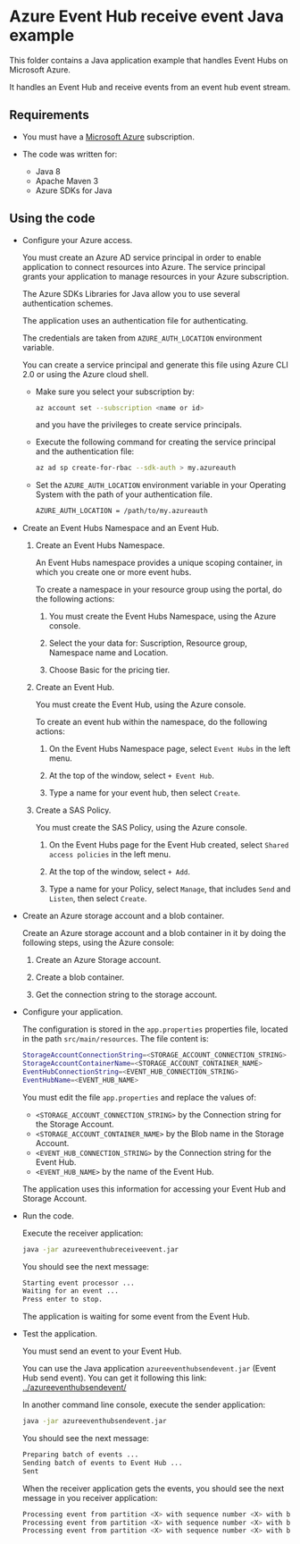 # Azure Event Hub receive event Java example

This folder contains a Java application example that handles Event Hubs on Microsoft Azure.

It handles an Event Hub and receive events from an event hub event stream.

## Requirements

* You must have a [Microsoft Azure](https://azure.microsoft.com/) subscription.

* The code was written for:
  * Java 8
  * Apache Maven 3
  * Azure SDKs for Java

## Using the code

* Configure your Azure access.

  You must create an Azure AD service principal in order to enable application to connect resources into Azure. The service principal grants your application to manage resources in your Azure subscription.

  The Azure SDKs Libraries for Java allow you to use several authentication schemes.

  The application uses an authentication file for authenticating.

  The credentials are taken from `AZURE_AUTH_LOCATION` environment variable.

  You can create a service principal and generate this file using Azure CLI 2.0 or using the Azure cloud shell.

  * Make sure you select your subscription by:

    ```bash
    az account set --subscription <name or id>
    ```

    and you have the privileges to create service principals.

  * Execute the following command for creating the service principal and the authentication file:
  
    ```bash
    az ad sp create-for-rbac --sdk-auth > my.azureauth
    ```
  
  * Set the `AZURE_AUTH_LOCATION` environment variable in your Operating System with the path of your authentication file.

    ```bash
    AZURE_AUTH_LOCATION = /path/to/my.azureauth
    ```

* Create an Event Hubs Namespace and an Event Hub.

  1. Create an Event Hubs Namespace.

     An Event Hubs namespace provides a unique scoping container, in which you create one or more event hubs.

     To create a namespace in your resource group using the portal, do the following actions:

     1. You must create the Event Hubs Namespace, using the Azure console.

     2. Select the your data for: Suscription, Resource group, Namespace name and Location.

     3. Choose Basic for the pricing tier.

  2. Create an Event Hub.

     You must create the Event Hub, using the Azure console.

     To create an event hub within the namespace, do the following actions:

     1. On the Event Hubs Namespace page, select `Event Hubs` in the left menu.

     2. At the top of the window, select `+ Event Hub`.

     3. Type a name for your event hub, then select `Create`.

  3. Create a SAS Policy.

     You must create the SAS Policy, using the Azure console.

     1. On the Event Hubs page for the Event Hub created, select `Shared access policies` in the left menu.

     2. At the top of the window, select `+ Add`.

     3. Type a name for your Policy, select `Manage`, that includes `Send` and `Listen`, then select `Create`.

* Create an Azure storage account and a blob container.

  Create an Azure storage account and a blob container in it by doing the following steps, using the Azure console:

  1. Create an Azure Storage account.

  2. Create a blob container.

  3. Get the connection string to the storage account.

* Configure your application.

  The configuration is stored in the `app.properties` properties file, located in the path `src/main/resources`. The file content is:

  ```bash
  StorageAccountConnectionString=<STORAGE_ACCOUNT_CONNECTION_STRING>
  StorageAccountContainerName=<STORAGE_ACCOUNT_CONTAINER_NAME>
  EventHubConnectionString=<EVENT_HUB_CONNECTION_STRING>
  EventHubName=<EVENT_HUB_NAME>
  ```

  You must edit the file `app.properties` and replace the values of:
  
  * `<STORAGE_ACCOUNT_CONNECTION_STRING>` by the Connection string for the Storage Account.
  * `<STORAGE_ACCOUNT_CONTAINER_NAME>` by the Blob name in the Storage Account.
  * `<EVENT_HUB_CONNECTION_STRING>` by the Connection string for the Event Hub.
  * `<EVENT_HUB_NAME>` by the name of the Event Hub.
  
  The application uses this information for accessing your Event Hub and Storage Account.

* Run the code.

  Execute the receiver application:

  ```bash
  java -jar azureeventhubreceiveevent.jar
  ```

  You should see the next message:
  
  ```bash
  Starting event processor ...
  Waiting for an event ...
  Press enter to stop.
  ```

  The application is waiting for some event from the Event Hub.

* Test the application.

  You must send an event to your Event Hub.

  You can use the Java application `azureeventhubsendevent.jar` (Event Hub send event). You can get it following this link: [../azureeventhubsendevent/](../azureeventhubsendevent)

  In another command line console, execute the sender application:

  ```bash
  java -jar azureeventhubsendevent.jar
  ```

  You should see the next message:
  
  ```bash
  Preparing batch of events ...
  Sending batch of events to Event Hub ...
  Sent
  ```

  When the receiver application gets the events, you should see the next message in you receiver application:
  
  ```bash
  Processing event from partition <X> with sequence number <X> with body: First event
  Processing event from partition <X> with sequence number <X> with body: Second event
  Processing event from partition <X> with sequence number <X> with body: Third event
  ```
